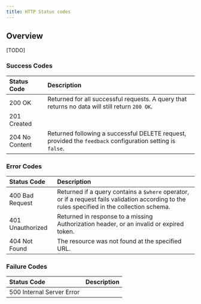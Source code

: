 ```yaml
---
title: HTTP Status codes
---
```


## Overview

[TODO] 

### Success Codes

Status Code       | Description        |  
:----------------|:------------
200 OK | Returned for all successful requests. A query that returns no data will still return `200 OK`. |  
201 Created |  | 
204 No Content | Returned following a successful DELETE request, provided the `feedback` configuration setting is `false`. | 


### Error Codes

Status Code       | Description        |  
:----------------|:------------
400 Bad Request | Returned if a query contains a `$where` operator, or if a request fails validation according to the rules specified in the collection schema.  | 
401 Unauthorized | Returned in response to a missing Authorization header, or an invalid or expired token. | 
404 Not Found | The resource was not found at the specified URL. | 


### Failure Codes

Status Code       | Description        |  
:----------------|:------------
500 Internal Server Error |  | 

